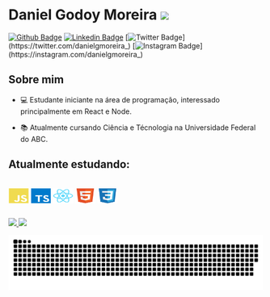 # Daniel Godoy Moreira <img src="https://github.com/TheDudeThatCode/TheDudeThatCode/blob/master/Assets/Hi.gif" width="29px">

[![Github Badge](https://img.shields.io/badge/GitHub-100000?style=for-the-badge&logo=github&logoColor=white&link=https://github.com/danielgmoreira)](https://github.com/danielgmoreira) [![Linkedin Badge](https://img.shields.io/badge/LinkedIn-0077B5?style=for-the-badge&logo=linkedin&logoColor=white&link=https://www.linkedin.com/in/danielgmoreira/)](https://www.linkedin.com/in/danielgmoreira/)
[![Twitter Badge](https://img.shields.io/badge/Twitter-1DA1F2?style=for-the-badge&logo=twitter&logoColor=white&link=https://twitter.com/danielgmoreira_)](https://twitter.com/danielgmoreira_) [![Instagram Badge](https://img.shields.io/badge/Instagram-E4405F?style=for-the-badge&logo=instagram&logoColor=white&link=https://instagram.com/danielgmoreira_)](https://instagram.com/danielgmoreira_)

## Sobre mim
- 💻 Estudante iniciante na área de programação, interessado principalmente em React e Node. 

- 📚 Atualmente cursando Ciência e Técnologia na Universidade Federal do ABC.

## Atualmente estudando:
<div style="display: inline_block"><br>
  <img align="center" alt="Daniel-Js" height="30" width="40" src="https://raw.githubusercontent.com/devicons/devicon/master/icons/javascript/javascript-plain.svg">
  <img align="center" alt="Daniel-Ts" height="30" width="40" src="https://raw.githubusercontent.com/devicons/devicon/master/icons/typescript/typescript-plain.svg">
  <img align="center" alt="Daniel-React" height="30" width="40" src="https://raw.githubusercontent.com/devicons/devicon/master/icons/react/react-original.svg">
  <img align="center" alt="Daniel-HTML" height="30" width="40" src="https://raw.githubusercontent.com/devicons/devicon/master/icons/html5/html5-original.svg">
  <img align="center" alt="Daniel-CSS" height="30" width="40" src="https://raw.githubusercontent.com/devicons/devicon/master/icons/css3/css3-original.svg">
</div>

##

<div>
  <a href="https://github.com/danielgmoreira">
  <img height="150em" src="https://github-readme-stats.vercel.app/api?username=danielgmoreira&show_icons=true&theme=dracula&include_all_commits=true&count_private=true"/>
  <img height="150em" src="https://github-readme-stats.vercel.app/api/top-langs/?username=danielgmoreira&layout=compact&langs_count=16&theme=dracula"/>
</div>

![Snake animation](https://github.com/danielgmoreira/danielgmoreira/blob/output/github-contribution-grid-snake.svg)

